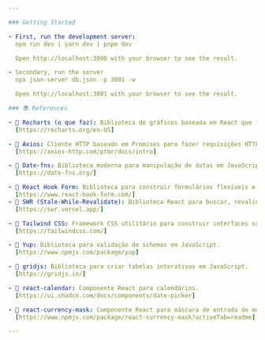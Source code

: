 ```yaml
---

### Getting Started

- First, run the development server:
  npm run dev | yarn dev | pnpm dev

  Open http://localhost:3000 with your browser to see the result.

- Secondary, run the server
  npx json-server db.json -p 3001 -w

  Open http://localhost:3001 with your browser to see the result.

### 📚 References

- 🔗 Recharts (o que faz): Biblioteca de gráficos baseada em React que facilita a criação de gráficos responsivos e bonitos.
  [https://recharts.org/en-US]

- 🔗 Axios: Cliente HTTP baseado em Promises para fazer requisições HTTP tanto do navegador quanto do Node.js.
  [https://axios-http.com/ptbr/docs/intro]

- 🔗 Date-fns: Biblioteca moderna para manipulação de datas em JavaScript.
  [https://date-fns.org/]

- 🔗 React Hook Form: Biblioteca para construir formulários flexíveis e performáticos em React.
  [https://www.react-hook-form.com/]
- 🔗 SWR (Stale-While-Revalidate): Biblioteca React para buscar, revalidar e manter dados de forma eficiente com cache local.
  [https://swr.vercel.app/]

- 🔗 Tailwind CSS: Framework CSS utilitário para construir interfaces customizáveis rapidamente.
  [https://tailwindcss.com/]

- 🔗 Yup: Biblioteca para validação de schemas em JavaScript.
  [https://www.npmjs.com/package/yup]

- 🔗 gridjs: Biblioteca para criar tabelas interativas em JavaScript.
  [https://gridjs.io/]

- 🔗 react-calendar: Componente React para calendários.
  [https://ui.shadcn.com/docs/components/date-picker]

- 🔗 react-currency-mask: Componente React para máscara de entrada de moeda.
  [https://www.npmjs.com/package/react-currency-mask?activeTab=readme]

---
```


